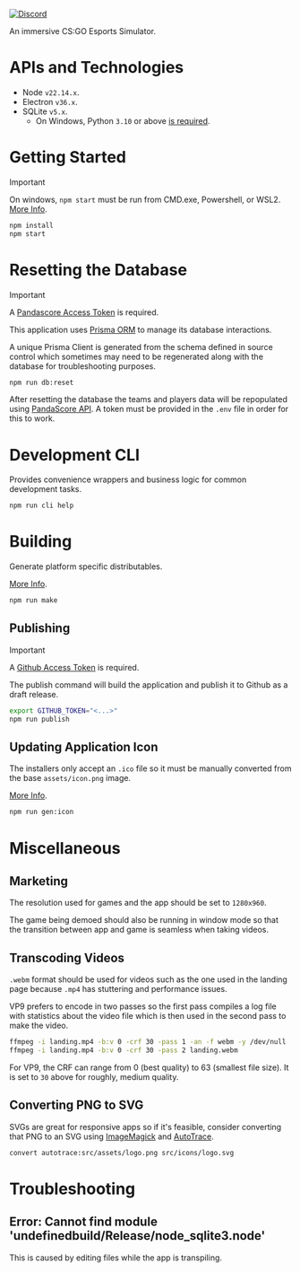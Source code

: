 [![Discord](https://img.shields.io/discord/1296858234853789826?style=for-the-badge&label=Join%20the%20Discord%20Server&link=https%3A%2F%2Fdiscord.gg%2FZaEwHfDD5N)](https://discord.gg/ZaEwHfDD5N)

An immersive CS:GO Esports Simulator.

# APIs and Technologies

- Node `v22.14.x`.
- Electron `v36.x`.
- SQLite `v5.x`.
  - On Windows, Python `3.10` or above [is required](https://github.com/nodejs/node-gyp#on-windows).

# Getting Started

> [!IMPORTANT]
> On windows, `npm start` must be run from CMD.exe, Powershell, or WSL2. [More Info](https://www.electronforge.io/templates/typescript-+-webpack-template).

```bash
npm install
npm start
```

# Resetting the Database

> [!IMPORTANT]
> A [Pandascore Access Token](https://app.pandascore.co/dashboard/main) is required.

This application uses [Prisma ORM](https://www.prisma.io/) to manage its database interactions.

A unique Prisma Client is generated from the schema defined in source control which sometimes may need to be regenerated along with the database for troubleshooting purposes.

```bash
npm run db:reset
```

After resetting the database the teams and players data will be repopulated using [PandaScore API](https://pandascore.co). A token must be provided in the `.env` file in order for this to work.

# Development CLI

Provides convenience wrappers and business logic for common development tasks.

```bash
npm run cli help
```

# Building

Generate platform specific distributables.

[More Info](https://www.electronforge.io/config/makers).

```bash
npm run make
```

## Publishing

> [!IMPORTANT]
> A [Github Access Token](https://github.com/settings/tokens) is required.

The publish command will build the application and publish it to Github as a draft release.

```bash
export GITHUB_TOKEN="<...>"
npm run publish
```

## Updating Application Icon

The installers only accept an `.ico` file so it must be manually converted from the base `assets/icon.png` image.

[More Info](https://www.electronforge.io/guides/create-and-add-icons#configuring-installer-icons).

```bash
npm run gen:icon
```

# Miscellaneous

## Marketing

The resolution used for games and the app should be set to `1280x960`.

The game being demoed should also be running in window mode so that the transition between app and game is seamless when taking videos.

## Transcoding Videos

`.webm` format should be used for videos such as the one used in the landing page because `.mp4` has stuttering and performance issues.

VP9 prefers to encode in two passes so the first pass compiles a log file with statistics about the video file which is then used in the second pass to make the video.

```bash
ffmpeg -i landing.mp4 -b:v 0 -crf 30 -pass 1 -an -f webm -y /dev/null
ffmpeg -i landing.mp4 -b:v 0 -crf 30 -pass 2 landing.webm
```

For VP9, the CRF can range from 0 (best quality) to 63 (smallest file size). It is set to `30` above for roughly, medium quality.

## Converting PNG to SVG

SVGs are great for responsive apps so if it's feasible, consider converting that PNG to an SVG using [ImageMagick](http://www.imagemagick.org/Usage/draw/#svg_output) and [AutoTrace](https://github.com/autotrace/autotrace).

```bash
convert autotrace:src/assets/logo.png src/icons/logo.svg
```

# Troubleshooting

## Error: Cannot find module 'undefinedbuild/Release/node_sqlite3.node'

This is caused by editing files while the app is transpiling.
